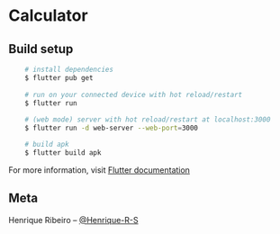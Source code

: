 
# Calculator

## Build setup

```bash
	# install dependencies
	$ flutter pub get
	
	# run on your connected device with hot reload/restart
	$ flutter run
	
	# (web mode) server with hot reload/restart at localhost:3000
	$ flutter run -d web-server --web-port=3000

	# build apk
	$ flutter build apk
```
For more information, visit [Flutter documentation](https://flutter.dev/docs)

## Meta

Henrique Ribeiro – [@Henrique-R-S](https://github.com/Henrique-R-S)
 